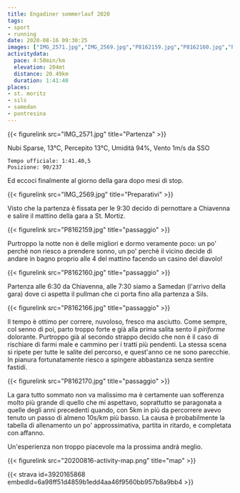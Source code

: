 ```yaml
---
title: Engadiner sommerlauf 2020
tags:
- sport
- running
date: 2020-08-16 09:30:25
images: ["IMG_2571.jpg","IMG_2569.jpg","P8162159.jpg","P8162160.jpg","P8162166.jpg","P8162170.jpg","20200816-activity-map.png"]
activitydata:
  pace: 4:58min/km
  elevation: 204mt
  distance: 20.49km
  duration: 1:41:40
places:
- st. moritz
- sils
- samedan
- pontresina
---
```


{{< figurelink src="IMG_2571.jpg" title="Partenza" >}}

Nubi Sparse, 13°C, Percepito 13°C, Umidità 94%, Vento 1m/s da SSO

    Tempo ufficiale: 1:41.40,5
    Posizione: 90/237

Ed eccoci finalmente al giorno della gara dopo mesi di stop.

{{< figurelink src="IMG_2569.jpg" title="Preparativi" >}}

Visto che la partenza è fissata per le 9:30 decido di pernottare a Chiavenna e salire il mattino della gara a St. Mortiz.

{{< figurelink src="P8162159.jpg" title="passaggio" >}}

Purtroppo la notte non è delle migliori e dormo veramente poco: un po' perchè non riesco a prendere sonno, un po' perchè il vicino decide di andare in bagno proprio alle 4 del mattino facendo un casino del diavolo!

{{< figurelink src="P8162160.jpg" title="passaggio" >}}

Partenza alle 6:30 da Chiavenna, alle 7:30 siamo a Samedan (l'arrivo della gara) dove ci aspetta il pullman che ci porta fino alla partenza a Sils.

{{< figurelink src="P8162166.jpg" title="passaggio" >}}

Il tempo è ottimo per correre, nuvoloso, fresco ma asciutto. Come sempre, col senno di poi, parto troppo forte e già alla prima salita sento il _piriforme_ dolorante. Purtroppo già al secondo strappo decido che non è il caso di rischiare di farmi male e cammino per i tratti più pendenti. La stessa scena si ripete per tutte le salite del percorso, e quest'anno ce ne sono parecchie. In pianura fortunatamente riesco a spingere abbastanza senza sentire fastidi.

{{< figurelink src="P8162170.jpg" title="passaggio" >}}

La gara tutto sommato non va malissimo ma è certamente uan sofferenza molto più grande di quello che mi aspettavo, soprattutto se paragonata a quelle degli anni precedenti quando, con 5km in più da percorrere avevo tenuto un passo di almeno 10s/km più basso. La causa è probabilmente la tabella di allenamento un po' approssimativa, partita in ritardo, e completata con affanno.

Un'esperienza non troppo piacevole ma la prossima andrá meglio.


{{< figurelink src="20200816-activity-map.png" title="map" >}}


{{< strava id=3920165868 embedId=6a98ff51d4859b1edd4aa46f9560bb957b8a9bb4 >}}
